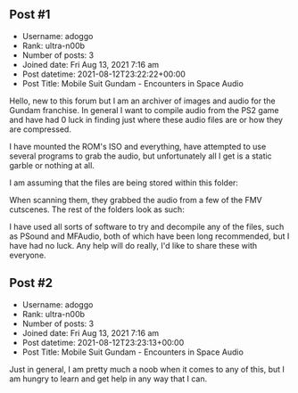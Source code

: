 ## Post #1
- Username: adoggo
- Rank: ultra-n00b
- Number of posts: 3
- Joined date: Fri Aug 13, 2021 7:16 am
- Post datetime: 2021-08-12T23:22:22+00:00
- Post Title: Mobile Suit Gundam - Encounters in Space Audio

Hello, new to this forum but I am an archiver of images and audio for the Gundam franchise. In general I want to compile audio from the PS2 game and have had 0 luck in finding just where these audio files are or how they are compressed.

I have mounted the ROM's ISO and everything, have attempted to use several programs to grab the audio, but unfortunately all I get is a static garble or nothing at all. 

I am assuming that the files are being stored within this folder:



When scanning them, they grabbed the audio from a few of the FMV cutscenes. The rest of the folders look as such:



I have used all sorts of software to try and decompile any of the files, such as PSound and MFAudio, both of which have been long recommended, but I have had no luck. Any help will do really, I'd like to share these with everyone.
## Post #2
- Username: adoggo
- Rank: ultra-n00b
- Number of posts: 3
- Joined date: Fri Aug 13, 2021 7:16 am
- Post datetime: 2021-08-12T23:23:13+00:00
- Post Title: Mobile Suit Gundam - Encounters in Space Audio

Just in general, I am pretty much a noob when it comes to any of this, but I am hungry to learn and get help in any way that I can.
